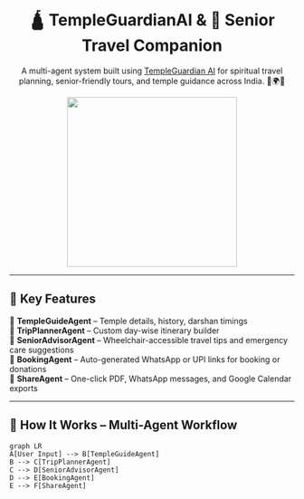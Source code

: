 <h1 align="center">🛕 TempleGuardianAI & 👵 Senior Travel Companion</h1>

<p align="center">
  A multi-agent system built using <a href="https://temple-guardian-ai.lovable.app/" target="_blank">TempleGuardian AI</a> for spiritual travel planning, senior-friendly tours, and temple guidance across India. 💬🌍✨
</p>

<p align="center">
  <img src="https://www.tourmyindia.com/heritage/images/brihadeeswarar1.jpg" width="300" />
</p>

---

## 🌟 Key Features

🔹 **TempleGuideAgent** – Temple details, history, darshan timings  
🔹 **TripPlannerAgent** – Custom day-wise itinerary builder  
🔹 **SeniorAdvisorAgent** – Wheelchair-accessible travel tips and emergency care suggestions  
🔹 **BookingAgent** – Auto-generated WhatsApp or UPI links for booking or donations  
🔹 **ShareAgent** – One-click PDF, WhatsApp messages, and Google Calendar exports  

---

## 🧠 How It Works – Multi-Agent Workflow 

```mermaid
graph LR
A[User Input] --> B[TempleGuideAgent]
B --> C[TripPlannerAgent]
C --> D[SeniorAdvisorAgent]
D --> E[BookingAgent]
E --> F[ShareAgent]
